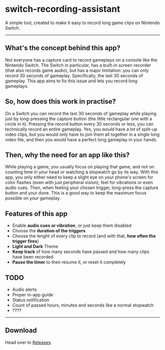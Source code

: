 # switch-recording-assistant

A simple tool, created to make it easy to record long game clips on Nintendo Switch.


---

## What's the concept behind this app?
Not everyone has a capture card to record gameplays on a console like the Nintendo Switch. The Switch in particular, has a built-in screen recorder (that also records game audio), but has a major limitation: you can only record 30 seconds of gameplay. Specifically, the last 30 seconds of gameplay. This app aims to fix this issue and lets you record long gameplays.

## So, how does this work in practise?
On a Switch you can record the last 30 seconds of gameplay while playing just by long-pressing the capture button (the little rectangular one with a circle in it). Pressing the record button every 30 seconds or less, you can technically record an entire gameplay. Yes, you would have a lot of split-up video clips, but you would only have to join them all together in a single long video file, and then you would have a perfect long gameplay in your hands.

## Then, why the need for an app like this?
While playing a game, you usually focus on playing that game, and not on counting time in your head or watching a stopwatch go by its way. With this app, you only either need to keep a slight eye on your phone's screen for color flashes (even with just peripheral vision), feel for vibrations or even audio cues. Then, when feeling your chosen trigger, long-press the capture button and your done. This is a good way to keep the maximum focus possible on your gameplay.

## Features of this app
* Enable **audio cues or vibration**, or just keep them disabled
* Choose the **duration of the triggers**
* Choose the lenght of every clip to record (and with that, **how often the trigger fires**)
* **Light and Dark** Theme
* **Keep track** of how many seconds have passed and how many clips have been recorded
* **Pause the timer** to then resume it, or reset it completely

## TODO
* Audio alerts
* Proper in-app guide
* Status notification
* Count of passed hours, minutes and seconds like a normal stopwatch
* ????

---

## Download
Head over to [Releases](https://github.com/andrigamerita/switch-recording-assistant/releases).